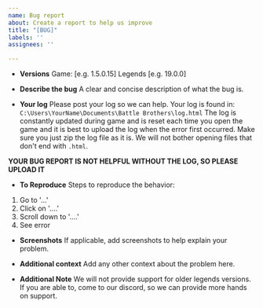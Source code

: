 ```yaml
---
name: Bug report
about: Create a report to help us improve
title: "[BUG]"
labels: ''
assignees: ''

---
```


* **Versions**
 Game: [e.g. 1.5.0.15]
 Legends [e.g. 19.0.0]

* **Describe the bug**
A clear and concise description of what the bug is.

* **Your log**
Please post your log so we can help. 
Your log is found in: ```C:\Users\YourName\Documents\Battle Brothers\log.html```
The log is constantly updated during game and is reset each time you open the game and it is best to upload the log when the error first occurred. Make sure you just zip the log file as it is. We will not bother opening files that don't end with `.html`.

**YOUR BUG REPORT IS NOT HELPFUL WITHOUT THE LOG, SO PLEASE UPLOAD IT**
* **To Reproduce**
Steps to reproduce the behavior:
1. Go to '...'
2. Click on '....'
3. Scroll down to '....'
4. See error

* **Screenshots**
If applicable, add screenshots to help explain your problem.

* **Additional context**
Add any other context about the problem here.

* **Additional Note**
We will not provide support for older legends versions. If you are able to, come to our discord, so we can provide more hands on support.
